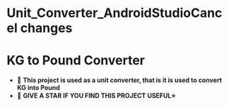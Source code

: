 # Unit_Converter_AndroidStudioCancel changes
# KG to Pound Converter
- 🌱 **This project is used as a unit converter, that is it is used to convert KG into Pound**
- 🌱 **GIVE A STAR IF YOU FIND THIS PROJECT USEFUL⭐**
